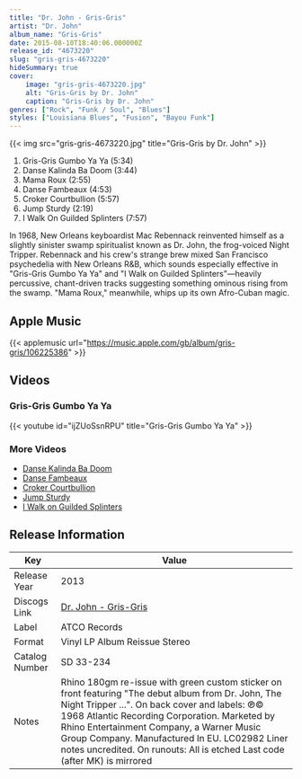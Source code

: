 ```yaml
---
title: "Dr. John - Gris-Gris"
artist: "Dr. John"
album_name: "Gris-Gris"
date: 2015-08-10T18:40:06.000000Z
release_id: "4673220"
slug: "gris-gris-4673220"
hideSummary: true
cover:
    image: "gris-gris-4673220.jpg"
    alt: "Gris-Gris by Dr. John"
    caption: "Gris-Gris by Dr. John"
genres: ["Rock", "Funk / Soul", "Blues"]
styles: ["Louisiana Blues", "Fusion", "Bayou Funk"]
---
```


{{< img src="gris-gris-4673220.jpg" title="Gris-Gris by Dr. John" >}}

<!-- section break -->

1. Gris-Gris Gumbo Ya Ya (5:34)
2. Danse Kalinda Ba Doom (3:44)
3. Mama Roux (2:55)
4. Danse Fambeaux (4:53)
5. Croker Courtbullion (5:57)
6. Jump Sturdy (2:19)
7. I Walk On Guilded Splinters (7:57)

<!-- section break -->


In 1968, New Orleans keyboardist Mac Rebennack reinvented himself as a slightly sinister swamp spiritualist known as Dr. John, the frog-voiced Night Tripper. Rebennack and his crew's strange brew mixed San Francisco psychedelia with New Orleans R&B, which sounds especially effective in "Gris-Gris Gumbo Ya Ya" and "I Walk on Guilded Splinters"—heavily percussive, chant-driven tracks suggesting something ominous rising from the swamp. "Mama Roux," meanwhile, whips up its own Afro-Cuban magic.



## Apple Music
{{< applemusic url="https://music.apple.com/gb/album/gris-gris/106225386" >}}





## Videos
### Gris-Gris Gumbo Ya Ya
{{< youtube id="ijZUoSsnRPU" title="Gris-Gris Gumbo Ya Ya" >}}<br>

### More Videos

- [Danse Kalinda Ba Doom](https://www.youtube.com/watch?v=jKn6sUz7O0g)
- [Danse Fambeaux](https://www.youtube.com/watch?v=apMbFM3UH0E)
- [Croker Courtbullion](https://www.youtube.com/watch?v=HD8npKskEdo)
- [Jump Sturdy](https://www.youtube.com/watch?v=KBPGqC27zqc)
- [I Walk on Guilded Splinters](https://www.youtube.com/watch?v=lekQoT485aA)


## Release Information
|  Key           | Value                                                |
| ---------------| ---------------------------------------------------- |
| Release Year   | 2013                                   |
| Discogs Link   | [Dr. John - Gris-Gris](https://www.discogs.com/release/4673220-Dr-JohnNight-Tripper-Gris-Gris) |
| Label          | ATCO Records |
| Format         | Vinyl LP Album Reissue Stereo |
| Catalog Number | SD 33-234 |
| Notes | Rhino 180gm re-issue with green custom sticker on front featuring "The debut album from Dr. John, The Night Tripper ...".  On back cover and labels: ℗© 1968 Atlantic Recording Corporation. Marketed by Rhino Entertainment Company, a Warner Music Group Company. Manufactured In EU. LC02982  Liner notes uncredited.  On runouts: All is etched Last code (after MK) is mirrored   |